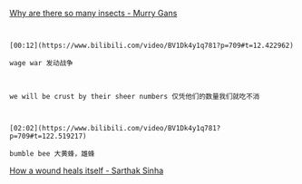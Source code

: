 [Why are there so many insects - Murry Gans](https://www.bilibili.com/video/BV1Dk4y1q781?p=709)

```ad-note


[00:12](https://www.bilibili.com/video/BV1Dk4y1q781?p=709#t=12.422962)

wage war 发动战争

```

```ad-note


we will be crust by their sheer numbers 仅凭他们的数量我们就吃不消

```

```ad-note


[02:02](https://www.bilibili.com/video/BV1Dk4y1q781?p=709#t=122.519217)

bumble bee 大黄蜂，雄蜂

```


[How a wound heals itself - Sarthak Sinha](https://www.bilibili.com/video/BV1Dk4y1q781?p=710)